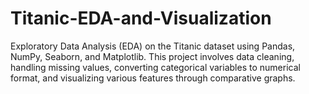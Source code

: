 # Titanic-EDA-and-Visualization
Exploratory Data Analysis (EDA) on the Titanic dataset using Pandas, NumPy, Seaborn, and Matplotlib. This project involves data cleaning, handling missing values, converting categorical variables to numerical format, and visualizing various features through comparative graphs.
